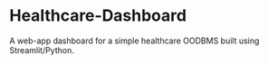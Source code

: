 # Healthcare-Dashboard
A web-app dashboard for a simple healthcare OODBMS built using Streamlit/Python.


